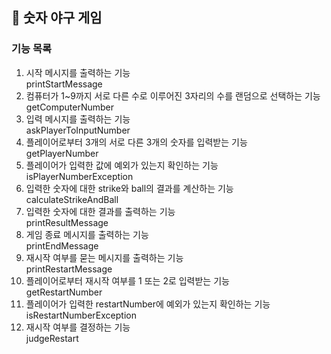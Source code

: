 ## 🏏 숫자 야구 게임 

### 기능 목록
1. 시작 메시지를 출력하는 기능 <br> printStartMessage 
2. 컴퓨터가 1~9까지 서로 다른 수로 이루어진 3자리의 수를 랜덤으로 선택하는 기능 <br> getComputerNumber
3. 입력 메시지를 출력하는 기능 <br> askPlayerToInputNumber
4. 플레이어로부터 3개의 서로 다른 3개의 숫자를 입력받는 기능 <br> getPlayerNumber
5. 플레이어가 입력한 값에 예외가 있는지 확인하는 기능 <br> isPlayerNumberException
6. 입력한 숫자에 대한 strike와 ball의 결과를 계산하는 기능<br> calculateStrikeAndBall
7. 입력한 숫자에 대한 결과를 출력하는 기능<br> printResultMessage
8. 게임 종료 메시지를 출력하는 기능 <br> printEndMessage
9. 재시작 여부를 묻는 메시지를 출력하는 기능 <br> printRestartMessage
10. 플레이어로부터 재시작 여부를 1 또는 2로 입력받는 기능 <br> getRestartNumber
11. 플레이어가 입력한 restartNumber에 예외가 있는지 확인하는 기능 <br> isRestartNumberException
12. 재시작 여부를 결정하는 기능 <br> judgeRestart





